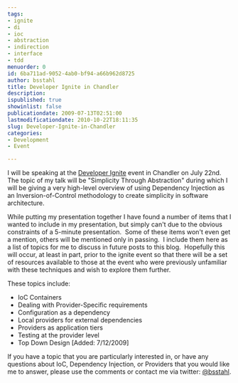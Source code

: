 ```yaml
---
tags:
- ignite
- di
- ioc
- abstraction
- indirection
- interface
- tdd
menuorder: 0
id: 6ba711ad-9052-4ab0-bf94-a66b962d8725
author: bsstahl
title: Developer Ignite in Chandler
description: 
ispublished: true
showinlist: false
publicationdate: 2009-07-13T02:51:00
lastmodificationdate: 2010-10-22T18:11:35
slug: Developer-Ignite-in-Chandler
categories:
- Development
- Event

---
```


I will be speaking at the [Developer Ignite](http://software.intel.com/en-us/articles/developer-ignite/) event in Chandler on July 22nd.  The topic of my talk will be "Simplicity Through Abstraction" during which I will be giving a very high-level overview of using Dependency Injection as an Inversion-of-Control methodology to create simplicity in software architecture.

While putting my presentation together I have found a number of items that I wanted to include in my presentation, but simply can't due to the obvious constraints of a 5-minute presentation.  Some of these items won't even get a mention, others will be mentioned only in passing.  I include them here as a list of topics for me to discuss in future posts to this blog.  Hopefully this will occur, at least in part, prior to the ignite event so that there will be a set of resources available to those at the event who were previously unfamiliar with these techniques and wish to explore them further.

These topics include:

- IoC Containers
- Dealing with Provider-Specific requirements
- Configuration as a dependency
- Local providers for external dependencies
- Providers as application tiers
- Testing at the provider level
- Top Down Design [Added: 7/12/2009]


If you have a topic that you are particularly interested in, or have any questions about IoC, Dependency Injection, or Providers that you would like me to answer, please use the comments or contact me via twitter: [@bsstahl](http://twitter.com/bsstahl).

